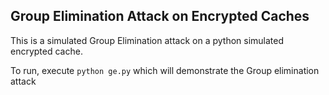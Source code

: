 ## Group Elimination Attack on Encrypted Caches

This is a simulated Group Elimination attack on a python simulated encrypted cache.

To run, execute `python ge.py` which will demonstrate the Group elimination attack
